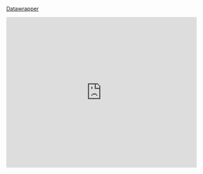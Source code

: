 [Datawrapper](https://datawrapper.dwcdn.net/bI4NQ/3/)




<iframe title="                         Datawrapper: Penglings Data" aria-label="Scatter Plot" id="datawrapper-chart-bI4NQ" src="https://datawrapper.dwcdn.net/bI4NQ/3/" scrolling="no" frameborder="0" style="width: 0; min-width: 100% !important; border: none;" height="400" data-external="1"></iframe><script type="text/javascript">!function(){"use strict";window.addEventListener("message",(function(a){if(void 0!==a.data["datawrapper-height"]){var e=document.querySelectorAll("iframe");for(var t in a.data["datawrapper-height"])for(var r=0;r<e.length;r++)if(e[r].contentWindow===a.source){var i=a.data["datawrapper-height"][t]+"px";e[r].style.height=i}}}))}();
</script>
